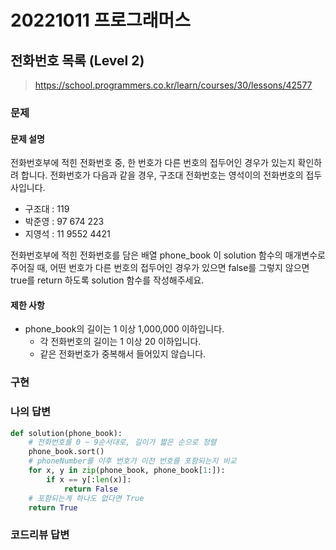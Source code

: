 # 20221011 프로그래머스

## 전화번호 목록 (Level 2)
> https://school.programmers.co.kr/learn/courses/30/lessons/42577

### 문제
#### 문제 설명
전화번호부에 적힌 전화번호 중, 한 번호가 다른 번호의 접두어인 경우가 있는지 확인하려 합니다.
전화번호가 다음과 같을 경우, 구조대 전화번호는 영석이의 전화번호의 접두사입니다.

- 구조대 : 119
- 박준영 : 97 674 223
- 지영석 : 11 9552 4421

전화번호부에 적힌 전화번호를 담은 배열 phone_book 이 solution 함수의 매개변수로 주어질 때, 어떤 번호가 다른 번호의 접두어인 경우가 있으면 false를 그렇지 않으면 true를 return 하도록 solution 함수를 작성해주세요.

#### 제한 사항
- phone_book의 길이는 1 이상 1,000,000 이하입니다.
  - 각 전화번호의 길이는 1 이상 20 이하입니다.
  - 같은 전화번호가 중복해서 들어있지 않습니다.

### 구현

### 나의 답변
```python
def solution(phone_book):
    # 전화번호를 0 ~ 9순서대로, 길이가 짧은 순으로 정렬
    phone_book.sort()
    # phoneNumber를 이후 번호가 이전 번호를 포함되는지 비교
    for x, y in zip(phone_book, phone_book[1:]):
        if x == y[:len(x)]:
            return False
    # 포함되는게 하나도 없다면 True
    return True
```

### 코드리뷰 답변
```python
```